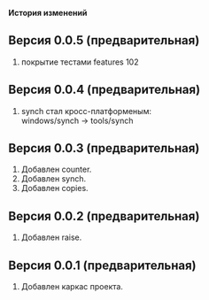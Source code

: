 
**История изменений**  

**Версия 0.0.5 (предварительная)**  
----------------------------------
1) покрытие тестами features 102  

**Версия 0.0.4 (предварительная)**  
----------------------------------
1) synch стал кросс-платформеным:  
   windows/synch -> tools/synch  

**Версия 0.0.3 (предварительная)**  
----------------------------------
1) Добавлен counter.  
2) Добавлен synch.  
3) Добавлен copies.  

**Версия 0.0.2 (предварительная)**  
----------------------------------
1) Добавлен raise.  

**Версия 0.0.1 (предварительная)**  
----------------------------------
1) Добавлен каркас проекта.  
